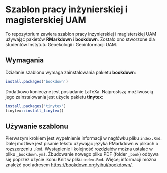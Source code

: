 Szablon pracy inżynierskiej i magisterskiej UAM
========================

To repozytorium zawiera szablon pracy inżynierskiej i magisterskiej UAM używając pakietów **RMarkdown** i **bookdown**.
Zostało ono stworzone dla studentów Instytutu Geoekologii i Geoinformacji UAM.

## Wymagania

Działanie szablonu wymaga zainstalowania pakietu **bookdown**:

```r
install.packages('bookdown')
```

Dodatkowo konieczne jest posiadanie LaTeXa.
Najprostszą możliwością jego zainstalowania jest użycie pakietu **tinytex**:

```r
install.packages('tinytex')
tinytex::install_tinytex()
```

## Używanie szablonu

Pierwszym krokiem jest wypełnienie informacji w nagłówku pliku `index.Rmd`.
Dalej możliwe jest pisanie tekstu używając języka RMarkdown w plikach o rozszerzeniu `.Rmd`.
Wystąpienie i kolejność rozdziałów można ustalać w pliku `_bookdown.yml`.
Zbudowanie nowego pliku PDF (folder `_book`) odbywa się poprzez użycie ikonu Knit w pliku `index.Rmd`.
Więcej informacji można znaleźć pod adresem https://bookdown.org/yihui/bookdown/.

<!--references info!!-->
